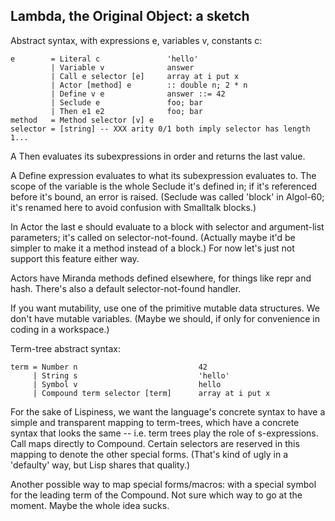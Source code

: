 ## Lambda, the Original Object: a sketch

Abstract syntax, with expressions e, variables v, constants c:

    e        = Literal c               'hello'
             | Variable v              answer
             | Call e selector [e]     array at i put x
             | Actor [method] e        :: double n; 2 * n
             | Define v e              answer ::= 42
             | Seclude e               foo; bar
             | Then e1 e2              foo; bar
    method   = Method selector [v] e
    selector = [string] -- XXX arity 0/1 both imply selector has length 1...

A Then evaluates its subexpressions in order and returns the last
value.

A Define expression evaluates to what its subexpression evaluates to.
The scope of the variable is the whole Seclude it's defined in;
if it's referenced before it's bound, an error is raised.
(Seclude was called 'block' in Algol-60; it's renamed here to avoid
confusion with Smalltalk blocks.)

In Actor the last e should evaluate to a block with selector and
argument-list parameters; it's called on selector-not-found.
(Actually maybe it'd be simpler to make it a method instead of a block.)
For now let's just not support this feature either way.

Actors have Miranda methods defined elsewhere, for things like 
repr and hash. There's also a default selector-not-found handler.

If you want mutability, use one of the primitive mutable data
structures. We don't have mutable variables. (Maybe we should, if only
for convenience in coding in a workspace.)


Term-tree abstract syntax:

    term = Number n                           42
         | String s                           'hello'
         | Symbol v                           hello
         | Compound term selector [term]      array at i put x

For the sake of Lispiness, we want the language's concrete syntax to
have a simple and transparent mapping to term-trees, which have a
concrete syntax that looks the same -- i.e. term trees play the role
of s-expressions. Call maps directly to Compound. Certain selectors
are reserved in this mapping to denote the other special
forms. (That's kind of ugly in a 'defaulty' way, but Lisp shares that
quality.)

Another possible way to map special forms/macros: with a special
symbol for the leading term of the Compound. Not sure which way to go
at the moment. Maybe the whole idea sucks.
